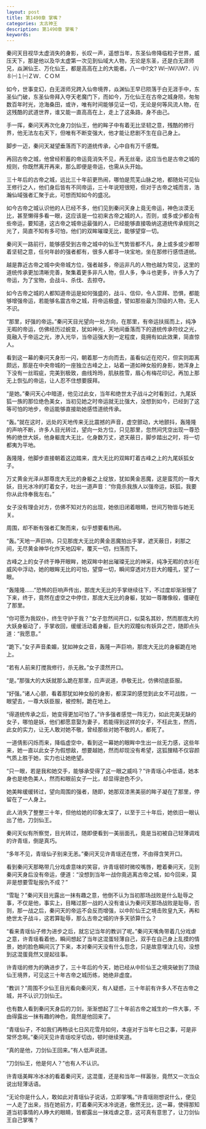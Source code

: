 ```yaml
---
layout: post
title: 第1490章 掌嘴？
categories: 太古神王
description: 第1490章 掌嘴？
keywords:
---
```


秦问天目视华太虚消失的身影，长叹一声，遥想当年，东圣仙帝降临粒子世界，威压天下，那是他以及华太虚第一次见到仙域大人物，无论是东圣，还是白无涯师兄，焱渊仙王、万化仙王，都是高高在上的大能者。八一中?文? Ｗ㈠Ｗ㈧Ｗ?．㈧８㈠１㈠ＺＷ．ＣＯＭ

如今，世事变幻，白无涯师兄跨入仙帝境界，焱渊仙王早已陨落于白无涯手中，东圣仙门破，东圣仙帝拜入夺天老魔门下，而如今，万化仙王在古帝之城身陨，匆匆数百年时光，沧海桑田，或许，唯有时间能够见证一切，无论是何等风流人物，在这残酷的武道世界，谁又能一直高高在上，走上了这条路，身不由己。

手一挥，秦问天再次化身刀剑仙王，他的眸子中有着无比坚韧之意，残酷的修行界，他无法左右天下，但唯有不断变强大，他才能让悲剧不生在自己身上。

脚步一迈，秦问天凝望垂落而下的道统传承，心中自有万千感慨。

再回古帝之城，他曾经积蓄的帝运竟消失不见，再无丝毫，这应当也是古帝之城的规则，你既然离开再来，那么即便是帝运，也需从头开始。

三十年后的古帝之城，远比三十年前更热闹，哪怕是荒芜山脉之地，都随处可见仙王修行之人，他们身后皆有不同帝运，三十年说短很短，但对于古帝之城而言，浩瀚仙域强者汇聚于此，可想而知如今的盛况。

如今古帝之城认识他的人已经不多，他们见到秦问天身上竟无帝运，神色淡漠无比，甚至懒得多看一眼，这应该是一位初来古帝之城的人，否则，或多或少都会有些帝运，要知道，这古帝之城帝运最强的人，已经能够直接吸纳这道统传承规则之光了，简直不知有多可怕，他们的双眸璀璨无比，能够望穿一切。

秦问天一路前行，能够感受到古帝之城中的仙王气势皆都不凡，身上或多或少都带着坚韧之意，任何年龄的强者都有，很多人都寻一块宝地，坐在那修行感悟道统。

越是靠近古帝之城中央帝城方位，强者越多，帝运非凡的人物也越为常见，这里的道统传承更加清晰完善，聚集着更多非凡人物，但人多，争斗也更多，许多人为了帝运，为了宝物，会战斗、杀伐、去掠夺。

如今古帝之城的人都知道帝运是如何强盛的，战斗、信仰，令人崇拜、恐惧，都能够增强帝运，若能够名震古帝之城，将帝运极盛，譬如那些最为顶级的人物，无人不识。

“那里，好强的帝运。”秦问天目光望向一处方向，在那里，有帝运扶摇而上，纯净无暇的帝运，仿佛经历过蜕变，犹如神光，天地间垂落而下的道统传承符纹之光，竟融入于帝运之光，渗入光华，当帝运强大到一定程度，竟拥有如此效果，简直惊人。

看到这一幕的秦问天身形一闪，朝着那一方向而去，虽看似近在咫尺，但实则距离颇远，那是在中央帝城的一座独立古峰之上，站着一道如神女般的身影，她浑身上下没有一丝瑕疵，完美到极致，曲线玲玲，肌肤胜雪，眉心有梅花印记，再加上那无上恢弘的帝运，让人忍不住想要膜拜。

“是她。”秦问天心中暗道，他见过此女，当年和绝世太子战斗之时看到过，九尾妖狐一族的那位绝色美女，当初见她之时帝运就无比强大，没想到如今，已经到了这等可怕的地步，帝运能够直接助她感悟道统传承。

“轰。”就在这时，远处的天地传来无比震撼的声音，虚空颤动，大地颤抖，轰隆隆的声响不断，许多人目光转过，望向一处方位，只见那里，忽然间凭空出现一尊恐怖的绝世大妖，他身躯庞大无比，化身数万丈，遮天蔽日，脚步踏出之时，将一切都夷为平地。

轰隆隆，他脚步直接朝着这边踏来，庞大无比的双眸盯着古峰之上的九尾妖狐女子。

万丈黄金光泽从那尊庞大无比的身躯之上绽放，犹如黄金恶魔，这是蛮荒的一尊大妖，目光冰冷的盯着女子，吐出一道声音：“你竟杀我族人以强帝运，妖狐，我要你从此侍奉我左右。”

女子没有理会对方，仿佛不知对方的出现，她依旧闭着眼睛，世间万物皆与她无关。

周围，却不断有强者汇聚而来，似乎想要看热闹。

“轰。”天地一声巨响，只见那庞大无比的黄金恶魔拍出手掌，遮天蔽日，刹那之间，无尽黄金神华化作天地囚牢，覆灭一切，扫荡而下。

古峰之上的女子终于睁开眼眸，她双眸中射出璀璨无比的神采，纯净无暇的衣衫在威风中浮动，她的眼眸无比的可怕，望穿一切，瞬间穿透对方巨大的瞳孔，望了一眼。

“轰隆隆……”恐怖的巨响声传出，那庞大无比的手掌继续往下，不过度却渐渐慢了下来，终于，竟然在虚空之中停住，那庞大无比的身躯，犹如一尊雕像般，僵硬在了那里。

“你可愿为我奴仆，终生守护于我？”女子忽然间开口，似莫名其妙，然而那庞大的大妖身躯动了，手掌收回，缓缓活动着身躯，巨大的双瞳似有妖异之芒，随即点头道：“我愿意。”

“跪下。”女子声音柔媚，犹如神女之音，轰隆一声巨响，那庞大无比的身躯跪在地上。

“若有人前来打搅我修行，杀无赦。”女子漠然开口。

“是。”那强大的大妖就那么跪在那里，应声说道，恭敬无比，仿佛彻底臣服。

“好强。”诸人心颤，看着那犹如神女般的身影，都深深的感觉到此女不可战胜，一眼望去，一尊大妖臣服，被控制，跪在地上。

“得道统传承之后，她变得更加可怕了。”许多强者感觉一阵无力，如此完美无缺的女子，哪怕是妖，他们都愿意娶为妻子，若能得到这样的女子，不枉此生，然而，此女的实力，让无人敢对她不敬，曾经那些对她不敬的人，都死了。

一道倩影闪烁而来，降临虚空中，看到这一幕她的眼眸中生出一丝无力感，这些年来，她一直以此女子为假想敌，想要越她，然而却现没有希望，这狐狸精不仅容颜气质上胜于她，实力也让她绝望。

“只一眼，若是我和她交手，能够承受得了这一眼之威吗？”许青瑶心中低语，她本身也是绝色美人，然而和眼前女子一比，却显得逊色不少。

她美眸缓缓转过，望向周围的强者，随即，她那双漆黑美丽的眸子凝在了那里，停留在了一人身上。

此人消失了整整三十年，但他给她的印象太深了，以至于三十年后，她依旧一眼认出了他，刀剑仙王。

秦问天似有所察觉，目光转过，随即便看到一美丽面孔，竟是当初被自己轻薄调戏的许青瑶，倒是真巧。

“多年不见，青瑶仙子别来无恙。”秦问天见许青瑶还在愣，不由得含笑开口。

看到秦问天那略带几分戏虐意味的笑容，许青瑶顿时微咬嘴唇，瞪着秦问天，见到秦问天身后没有帝运，便道：“没想到当年一战你竟逃离古帝之城，如今回来，莫非是想要雪耻报仇不成？”

“雪耻？”秦问天目光露出一抹有趣之意，他倒不认为当初那场战败是什么耻辱之事，不仅是他，事实上，目睹过那一战的人没有谁认为秦问天那场战败是耻辱，否则，那一战之后，秦问天的帝运不会反而增强，以中阶仙王之境击败皇九天，再和绝世太子战斗，这若算耻辱，那么古帝之城的许多天骄算什么？

“看来青瑶仙子修为进步之后，就忘记当年的教训了呢。”秦问天嘴角带着几分戏虐之意，许青瑶看着他，瞬间想起了当年这混蛋轻薄自己，双手在自己身上乱摸的情景，她的脸色瞬间沉了下来，本对秦问天没有什么怨念，只是故意埋汰几句，没想到这混蛋竟然又提起往事。

许青瑶的修为的确进步了，三十年后的今天，她已经从中阶仙王之境突破到了顶级仙王境界，可见这三十年古帝之城历练，她绝非虚度。

“教训？”周围不少仙王目光看向秦问天，有人疑惑，三十年前有许多人不在古帝之城，并不认识刀剑仙王。

也有数人看到秦问天身后的刀剑，渐渐想起了三十年前古帝之城生的一件大事，不由得露出一抹有趣的神色，竟然是他回来了。

“青瑶仙子，不如我们再畅谈七日风花雪月如何，本座对于当年七日之事，可是非常怀念啊。”秦问天见许青瑶咬牙切齿，顿时继续笑道。

“真的是他，刀剑仙王回来。”有人低声说道。

“刀剑仙王，他是何人？”也有人不认识。

许青瑶美眸冷冰冰的看着秦问天，这混蛋，还是和当年一样嚣张，竟然又一次当众说出轻薄话语。

“无论你是什么人，敢如此对青瑶仙子说话，立即掌嘴。”许青瑶刚想说什么，便见一人走了出来，挡在她前方，盯着秦问天冰冷说道，傲然无比，这一幕，使得那知道当初事情的人睁大的眼睛，皆都露出一抹戏虐之意，这可真有意思了，让刀剑仙王自己掌嘴？
